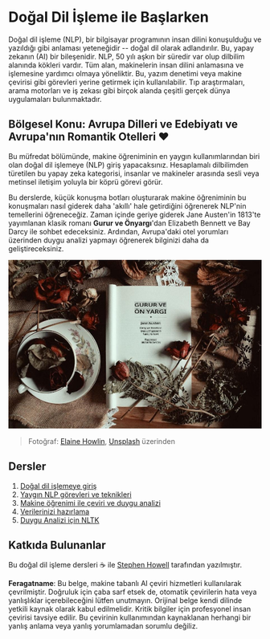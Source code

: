 # Doğal Dil İşleme ile Başlarken

Doğal dil işleme (NLP), bir bilgisayar programının insan dilini konuşulduğu ve yazıldığı gibi anlaması yeteneğidir -- doğal dil olarak adlandırılır. Bu, yapay zekanın (AI) bir bileşenidir. NLP, 50 yılı aşkın bir süredir var olup dilbilim alanında kökleri vardır. Tüm alan, makinelerin insan dilini anlamasına ve işlemesine yardımcı olmaya yöneliktir. Bu, yazım denetimi veya makine çevirisi gibi görevleri yerine getirmek için kullanılabilir. Tıp araştırmaları, arama motorları ve iş zekası gibi birçok alanda çeşitli gerçek dünya uygulamaları bulunmaktadır.

## Bölgesel Konu: Avrupa Dilleri ve Edebiyatı ve Avrupa'nın Romantik Otelleri ❤️

Bu müfredat bölümünde, makine öğreniminin en yaygın kullanımlarından biri olan doğal dil işlemeye (NLP) giriş yapacaksınız. Hesaplamalı dilbilimden türetilen bu yapay zeka kategorisi, insanlar ve makineler arasında sesli veya metinsel iletişim yoluyla bir köprü görevi görür.

Bu derslerde, küçük konuşma botları oluşturarak makine öğreniminin bu konuşmaları nasıl giderek daha 'akıllı' hale getirdiğini öğrenerek NLP'nin temellerini öğreneceğiz. Zaman içinde geriye giderek Jane Austen'in 1813'te yayımlanan klasik romanı **Gurur ve Önyargı**'dan Elizabeth Bennett ve Bay Darcy ile sohbet edeceksiniz. Ardından, Avrupa'daki otel yorumları üzerinden duygu analizi yapmayı öğrenerek bilginizi daha da geliştireceksiniz.

![Gurur ve Önyargı kitabı ve çay](../../../translated_images/p&p.279f1c49ecd889419e4ce6206525e9aa30d32a976955cd24daa636c361c6391f.tr.jpg)
> Fotoğraf: <a href="https://unsplash.com/@elaineh?utm_source=unsplash&utm_medium=referral&utm_content=creditCopyText">Elaine Howlin</a>, <a href="https://unsplash.com/s/photos/pride-and-prejudice?utm_source=unsplash&utm_medium=referral&utm_content=creditCopyText">Unsplash</a> üzerinden
  
## Dersler

1. [Doğal dil işlemeye giriş](1-Introduction-to-NLP/README.md)
2. [Yaygın NLP görevleri ve teknikleri](2-Tasks/README.md)
3. [Makine öğrenimi ile çeviri ve duygu analizi](3-Translation-Sentiment/README.md)
4. [Verilerinizi hazırlama](4-Hotel-Reviews-1/README.md)
5. [Duygu Analizi için NLTK](5-Hotel-Reviews-2/README.md)

## Katkıda Bulunanlar 

Bu doğal dil işleme dersleri ☕ ile [Stephen Howell](https://twitter.com/Howell_MSFT) tarafından yazılmıştır.

**Feragatname**:
Bu belge, makine tabanlı AI çeviri hizmetleri kullanılarak çevrilmiştir. Doğruluk için çaba sarf etsek de, otomatik çevirilerin hata veya yanlışlıklar içerebileceğini lütfen unutmayın. Orijinal belge kendi dilinde yetkili kaynak olarak kabul edilmelidir. Kritik bilgiler için profesyonel insan çevirisi tavsiye edilir. Bu çevirinin kullanımından kaynaklanan herhangi bir yanlış anlama veya yanlış yorumlamadan sorumlu değiliz.
